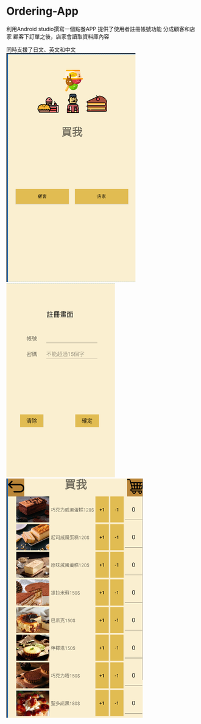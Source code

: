 # Ordering-App
利用Android studio撰寫一個點餐APP
提供了使用者註冊帳號功能
分成顧客和店家
顧客下訂單之後，店家會讀取資料庫內容

同時支援了日文、英文和中文
![image](https://github.com/yanghenry0526/Ordering-App/blob/main/%E8%9E%A2%E5%B9%95%E6%93%B7%E5%8F%96%E7%95%AB%E9%9D%A2%202023-09-30%20211318.png)
![image](https://github.com/yanghenry0526/Ordering-App/blob/main/%E8%9E%A2%E5%B9%95%E6%93%B7%E5%8F%96%E7%95%AB%E9%9D%A2%202023-09-30%20211544.png)  
![image](https://github.com/yanghenry0526/Ordering-App/blob/main/%E8%9E%A2%E5%B9%95%E6%93%B7%E5%8F%96%E7%95%AB%E9%9D%A2%202023-09-30%20211747.png)
